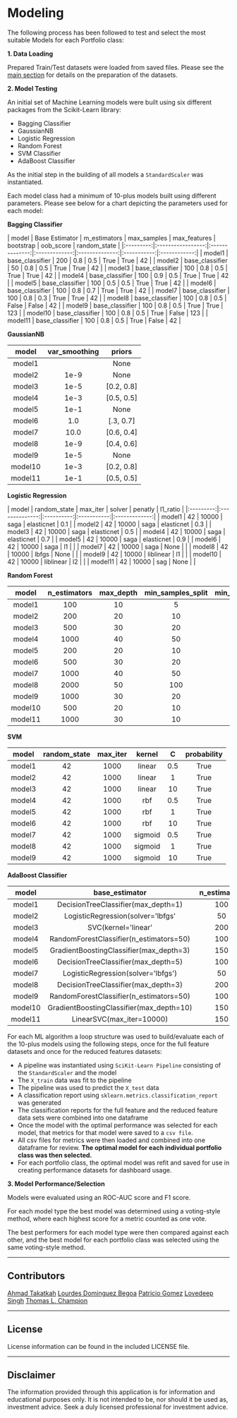 # Modeling

The following process has been followed to test and select the most suitable Models for each Portfolio class:



**1. Data Loading**

Prepared Train/Test datasets were loaded from saved files. Please see the [main section]() for details on the preparation of the datasets.



**2. Model Testing**

An initial set of Machine Learning models were built using six different packages from the Scikit-Learn library:

* Bagging Classifier
* GaussianNB
* Logistic Regression
* Random Forest
* SVM Classifier
* AdaBoost Classifier

As the initial step in the building of all models a ```StandardScaler``` was instantiated. 

Each model class had a minimum of 10-plus models built using different parameters. Please see below for a chart depicting the parameters used for each model:

**Bagging Classifier**

| model   | Base Estimator  | m_estimators | max_samples | max_features | bootstrap | oob_score | random_state |
|:---------:|:-----------------:|:--------------:|:-------------:|:--------------:|:-----------:|:------------:|
| model1  | base_classifier | 200          | 0.8         | 0.5          | True      | True      | 42           |
| model2  | base_classifier | 50           | 0.8         | 0.5          | True      | True      | 42           |
| model3  | base_classifier | 100          | 0.8         | 0.5          | True      | True      | 42           |
| model4  | base_classifier | 100          | 0.9         | 0.5          | True      | True      | 42           |
| model5  | base_classifier | 100          | 0.5         | 0.5          | True      | True      | 42           |
| model6  | base_classifier | 100          | 0.8         | 0.7          | True      | True      | 42           |
| model7  | base_classifier | 100          | 0.8         | 0.3          | True      | True      | 42           |
| model8  | base_classifier | 100          | 0.8         | 0.5          | False     | False     | 42           |
| model9  | base_classifier | 100          | 0.8         | 0.5          | True      | True      | 123          |
| model10 | base_classifier | 100          | 0.8         | 0.5          | True      | False     | 123          |
| model11 | base_classifier | 100          | 0.8         | 0.5          | True      | False     | 42           |


**GaussianNB**                                             

| model   | var_smoothing | priors       |
|:---------:|:---------------:|:--------------:|
| model1  |               | None         |
| model2  | 1e-9          | None         |
| model3  | 1e-5          |  [0.2, 0.8]  |
| model4  | 1e-3          |  [0.5, 0.5]  |
| model5  | 1e-1          | None         |
| model6  | 1.0           |  [.3, 0.7]   |
| model7  | 10.0          |  [0.6, 0.4]  |
| model8  | 1e-9          |  [0.4, 0.6]  |
| model9  | 1e-5          | None         |
| model10 | 1e-3          |  [0.2, 0.8]  |
| model11 | 1e-1          |  [0.5, 0.5]  |



**Logistic Regression**

| model   | random_state | max_iter | solver    | penatly    | l1_ratio |
|:---------:|:--------------:|:----------:|:-----------:|:-------------:|
| model1  | 42           | 10000    | saga      | elasticnet | 0.1      |
| model2  | 42           | 10000    | saga      | elasticnet | 0.3      |
| model3  | 42           | 10000    | saga      | elasticnet | 0.5      |
| model4  | 42           | 10000    | saga      | elasticnet | 0.7      |
| model5  | 42           | 10000    | saga      | elasticnet | 0.9      |
| model6  | 42           | 10000    | saga      | l1         |          |
| model7  | 42           | 10000    | saga      | None       |          |
| model8  | 42           | 10000    | lbfgs     | None       |          |
| model9  | 42           | 10000    | liblinear | l1         |          |
| model10 | 42           | 10000    | liblinear | l2         |          |
| model11 | 42           | 10000    | sag       | None       |          |


**Random Forest**                                                       

| model   | n_estimators | max_depth | min_samples_split | min_samples_leaf | max_features | boostrap | criterion | min_impurity_decrease | class_weight       | oob_score |
|:-------:|:------------:|:---------:|:-----------------:|:----------------:|:------------:|:--------:|:---------:|:---------------------:|:------------------:|:---------:|
| model1  | 100          | 10        | 5                 | 1                | sqrt         | True     | gini      | 0.0                   | None               | False     |
| model2  | 200          | 20        | 10                | 5                | log2         | True     | entropy   | 0.001                 | balanced_subsample | True      |
| model3  | 500          | 30        | 20                | 10               | 0.5          | True     | gini      | 0.005                 | {0: 1, 1: 3}       | True      |
| model4  | 1000         | 40        | 50                | 20               | None         | True     | entropy   | 0.01                  | {0: 1, 1: 5}       | True      |
| model5  | 200          | 20        | 10                | 5                | 0.7          | True     | gini      | 0.0                   | None               | False     |
| model6  | 500          | 30        | 20                | 10               | 0.3          | True     | entropy   | 0.0                   | balanced           | True      |
| model7  | 1000         | 40        | 50                | 20               | sqrt         | True     | gini      | 0.0                   | {0: 1, 1: 10}      | True      |
| model8  | 2000         | 50        | 100               | 50               | log2         | True     | entropy   | 0.0                   | None               | False     |
| model9  | 1000         | 30        | 20                | 10               | None         | True     | gini      | 0.005                 | balanced           | True      |
| model10 | 500          | 20        | 10                | 5                | 0.7          | True     | entropy   | 0.001                 | {0: 1, 1: 5}       | True      |
| model11 | 1000         | 30        | 10                | 5                | 0.5          | True     | entropy   | 0.001                 | balanced           | True      |


**SVM**     

| model  | random_state | max_iter | kernel  | C   | probability |
|:------:|:------------:|:--------:|:-------:|:---:|:-----------:|
| model1 | 42           | 1000     | linear  | 0.5 | True        |
| model2 | 42           | 1000     | linear  | 1   | True        |
| model3 | 42           | 1000     | linear  | 10  | True        |
| model4 | 42           | 1000     | rbf     | 0.5 | True        |
| model5 | 42           | 1000     | rbf     | 1   | True        |
| model6 | 42           | 1000     | rbf     | 10  | True        |
| model7 | 42           | 1000     | sigmoid | 0.5 | True        |
| model8 | 42           | 1000     | sigmoid | 1   | True        |
| model9 | 42           | 1000     | sigmoid | 10  | True        |




**AdaBoost Classifier**

| model   | base_estimator                           | n_estimators | learning_rate | algorithm |
|:-------:|:----------------------------------------:|:------------:|:-------------:|:---------:|
| model1  | DecisionTreeClassifier(max_depth=1)      | 100          | 1.0           | SAMME     |
| model2  | LogisticRegression(solver='lbfgs'        | 50           | 0.5           | SAMME     |
| model3  | SVC(kernel='linear'                      | 200          | 0.1           | SAMME     |
| model4  | RandomForestClassifier(n_estimators=50)  | 100          | 1.0           | SAMME     |
| model5  | GradientBoostingClassifier(max_depth=3)  | 150          | 0.2           | SAMME     |
| model6  | DecisionTreeClassifier(max_depth=5)      | 100          | 1.0           | SAMME     |
| model7  | LogisticRegression(solver='lbfgs')       | 50           | 0.25          | SAMME     |
| model8  | DecisionTreeClassifier(max_depth=3)      | 200          | 0.01          | SAMME     |
| model9  | RandomForestClassifier(n_estimators=50)  | 100          | 0.5           | SAMME     |
| model10 | GradientBoostingClassifier(max_depth=10) | 150          | 0.1           | SAMME     |
| model11 | LinearSVC(max_iter=10000)                | 150          | 0.05          | SAMME     |




For each ML algorithm a loop structure was used to build/evaluate each of the 10-plus models using the following steps, once for the full feature datasets and once for the reduced features datasets:

* A pipeline was instantiated using ```SciKit-Learn Pipeline``` consisting of the ```StandardScaler``` and the model
* The ```X_train``` data was fit to the pipeline
* The pipeline was used to predict the ```X_test``` data
* A classification report using ```sklearn.metrics.classification_report``` was generated
* The classification reports for the full feature  and the reduced feature data sets were combined into one dataframe
* Once the model with the optimal performance was selected for each model, that metrics for that model were saved to a ```csv file```.
* All csv files for metrics were then loaded and combined into one dataframe for review. **The optimal model for each individual portfolio class was then selected.**
* For each portfolio class, the optimal model was refit and saved for use in creating performance datasets for dashboard usage.



**3. Model Performance/Selection**

Models were evaluated using an ROC-AUC score and F1 score. 

For each model type the best model was determined using a voting-style method, where each highest score for a metric counted as one vote. 

The best performers for each model type were then compared against each other, and the best model for each portfolio class was selected using the same voting-style method.

---

## Contributors

[Ahmad Takatkah](https://github.com/vcpreneur)
[Lourdes Dominguez Begoa](https://github.com/LourdesDB)
[Patricio Gomez](https://github.com/patogogo)
[Lovedeep Singh](https://github.com/LovedeepSingh89)
[Thomas L. Champion](https://github.com/tlchampion)

---

## License

License information can be found in the included LICENSE file.

---

## Disclaimer

The information provided through this application is for information and educational purposes only. 
It is not intended to be, nor should it be used as, investment advice. 
Seek a duly licensed professional for investment advice.


